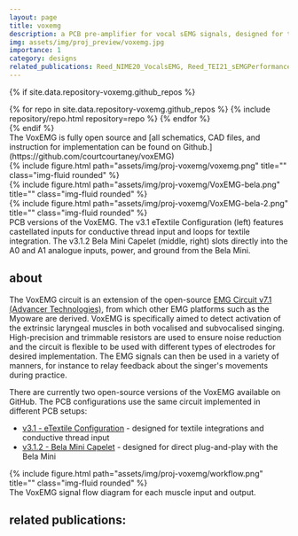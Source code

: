 ```yaml
---
layout: page
title: voxemg
description: a PCB pre-amplifier for vocal sEMG signals, designed for the small laryngeal muscles
img: assets/img/proj_preview/voxemg.jpg
importance: 1
category: designs
related_publications: Reed_NIME20_VocalsEMG, Reed_TEI21_sEMGPerformance, Reed_AHs22_SingingKnit
---
```


{% if site.data.repository-voxemg.github_repos %}
<div class="repositories d-flex flex-wrap flex-md-row flex-column justify-content-between align-items-center">
  {% for repo in site.data.repository-voxemg.github_repos %}
    {% include repository/repo.html repository=repo %}
  {% endfor %}
</div>
{% endif %}

<br>
The VoxEMG is fully open source and [all schematics, CAD files, and instruction for implementation can be found on Github.](https://github.com/courtcourtaney/voxEMG)


<div class="row">
    <div class="col-sm mt-4 mt-md-0">
        {% include figure.html path="assets/img/proj-voxemg/voxemg.png" title="" class="img-fluid rounded" %}
    </div>
    <div class="col-sm mt-2 mt-md-0">
        {% include figure.html path="assets/img/proj-voxemg/VoxEMG-bela.png" title="" class="img-fluid rounded" %}
    </div>
    <div class="col-sm mt-2 mt-md-0">
        {% include figure.html path="assets/img/proj-voxemg/VoxEMG-bela-2.png" title="" class="img-fluid rounded" %}
    </div>
</div>
<div class="caption">
    PCB versions of the VoxEMG. The v3.1 eTextile Configuration (left) features castellated inputs for conductive thread input and loops for textile integration. The v3.1.2 Bela Mini Capelet (middle, right) slots directly into the A0 and A1 analogue inputs, power, and ground from the Bela Mini.
</div>

## about

The VoxEMG circuit is an extension of the open-source [EMG Circuit v7.1 (Advancer Technologies)](advancertechnologies.com/p/muscle-sensor-emg-circuitkit-bronze.html), from which other EMG platforms such as the Myoware are derived. VoxEMG is specifically aimed to detect activation of the extrinsic laryngeal muscles in both vocalised and subvocalised singing. High-precision and trimmable resistors are used to ensure noise reduction and the circuit is flexible to be used with different types of electrodes for desired implementation. The EMG signals can then be used in a variety of manners, for instance to relay feedback about the singer's movements during practice. <br>

There are currently two open-source versions of the VoxEMG available on GitHub. The PCB configurations use the same circuit implemented in different PCB setups:
* [v3.1 - eTextile Configuration](https://github.com/courtcourtaney/voxEMG?tab=readme-ov-file#v31---etextile-configuration) - designed for textile integrations and conductive thread input
* [v3.1.2 - Bela Mini Capelet](https://github.com/courtcourtaney/voxEMG?tab=readme-ov-file#v312---bela-mini-capelet) - designed for direct plug-and-play with the Bela Mini

<div class="row">
    <div class="col-sm mt-3 mt-md-0">
        {% include figure.html path="assets/img/proj-voxemg/workflow.png" title="" class="img-fluid rounded" %}
    </div>
</div>
<div class="caption">
    The VoxEMG signal flow diagram for each muscle input and output.
</div>

## related publications:
